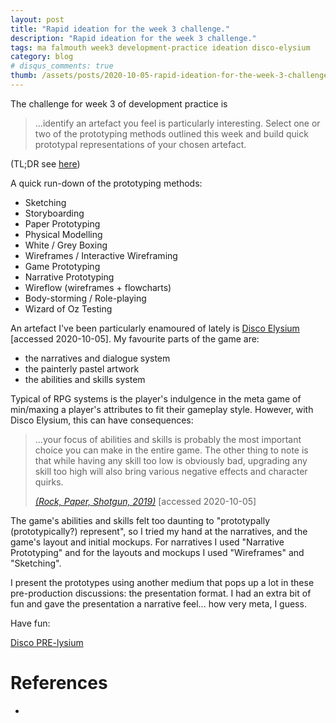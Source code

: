 ```yaml
---
layout: post
title: "Rapid ideation for the week 3 challenge."
description: "Rapid ideation for the week 3 challenge."
tags: ma falmouth week3 development-practice ideation disco-elysium
category: blog
# disqus_comments: true
thumb: /assets/posts/2020-10-05-rapid-ideation-for-the-week-3-challenge/thumb.jpg
---
```


The challenge for week 3 of development practice is

> ...identify an artefact you feel is particularly interesting.
> Select one or two of the prototyping methods outlined this week and build quick prototypal representations of your chosen artefact.

(TL;DR see [here](https://juanuys.com/slides/slides/disco-prelysium))

A quick run-down of the prototyping methods:

- Sketching
- Storyboarding
- Paper Prototyping
- Physical Modelling
- White / Grey Boxing
- Wireframes / Interactive Wireframing
- Game Prototyping
- Narrative Prototyping
- Wireflow (wireframes + flowcharts)
- Body-storming / Role-playing
- Wizard of Oz Testing

An artefact I've been particularly enamoured of lately is [Disco Elysium](https://zaumstudio.com/) [accessed 2020-10-05]. My favourite parts of the game are:

- the narratives and dialogue system
- the painterly pastel artwork
- the abilities and skills system

Typical of RPG systems is the player's indulgence in the meta game of min/maxing a player's attributes to fit their gameplay style. However, with Disco Elysium, this can have consequences:

> ...your focus of abilities and skills is probably the most important choice you can make in the entire game. The other thing to note is that <span class="highlight">while having any skill too low is obviously bad, upgrading any skill too high will also bring various negative effects</span> and character quirks.
> 
> [*(Rock, Paper, Shotgun, 2019)*](https://www.rockpapershotgun.com/2019/10/14/disco-elysium-skills-character-creation-intellect-psyche-physique-motorics-and-the-24-skills-explained/) [accessed 2020-10-05]

The game's abilities and skills felt too daunting to "prototypally (prototypically?) represent", so I tried my hand at the narratives, and the game's layout and initial mockups. For narratives I used "Narrative Prototyping" and for the layouts and mockups I used "Wireframes" and "Sketching".

I present the prototypes using another medium that pops up a lot in these pre-production discussions: the presentation format. I had an extra bit of fun and gave the presentation a narrative feel... how very meta, I guess.

Have fun:

[Disco PRE-lysium](https://juanuys.com/slides/slides/disco-prelysium)


# References

- 